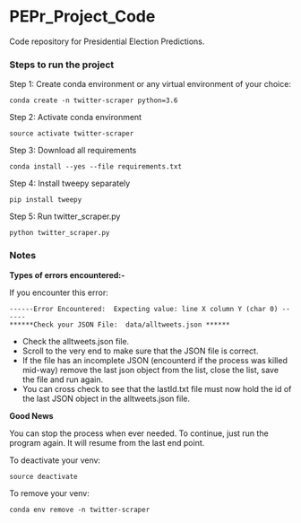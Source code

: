 # PEPr_Project_Code
Code repository for Presidential Election Predictions. 

### Steps to run the project

Step 1: Create conda environment or any virtual environment of your choice:

`conda create -n twitter-scraper python=3.6`

Step 2: Activate conda environment

`source activate twitter-scraper`

Step 3: Download all requirements

`conda install --yes --file requirements.txt`

Step 4: Install tweepy separately

`pip install tweepy`

Step 5: Run twitter_scraper.py

`python twitter_scraper.py`


### Notes

**Types of errors encountered:-**

If you encounter this error: 

```
------Error Encountered:  Expecting value: line X column Y (char 0) ------
******Check your JSON File:  data/alltweets.json ******
```
- Check the alltweets.json file. 
- Scroll to the very end to make sure that the JSON file is correct. 
- If the file has an incomplete JSON (encounterd if the process was killed mid-way) remove the last json object from the list, close the list, save the file and run again. 
- You can cross check to see that the lastId.txt file must now hold the id of the last JSON object in the alltweets.json file.

**Good News**

You can stop the process when ever needed. To continue, just run the program again. It will resume from the last end point.

To deactivate your venv:

`source deactivate`

To remove your venv:

`conda env remove -n twitter-scraper`
